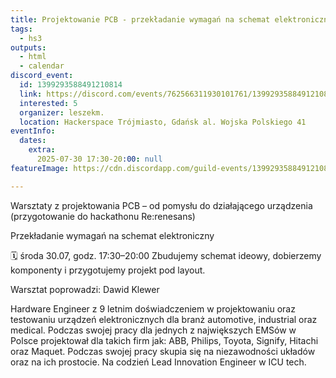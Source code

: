 ```yaml
---
title: Projektowanie PCB - przekładanie wymagań na schemat elektroniczny
tags:
  - hs3
outputs:
  - html
  - calendar
discord_event:
  id: 1399293588491210814
  link: https://discord.com/events/762566311930101761/1399293588491210814
  interested: 5
  organizer: leszekm.
  location: Hackerspace Trójmiasto, Gdańsk al. Wojska Polskiego 41
eventInfo:
  dates:
    extra:
      2025-07-30 17:30-20:00: null
featureImage: https://cdn.discordapp.com/guild-events/1399293588491210814/1f2fd76e35ac161a8bd20aabc80f9325.png?size=1024

---
```


Warsztaty z projektowania PCB – od pomysłu do działającego urządzenia
(przygotowanie do hackathonu Re:renesans)


Przekładanie wymagań na schemat elektroniczny

🗓️ środa 30.07, godz. 17:30–20:00
Zbudujemy schemat ideowy, dobierzemy komponenty i przygotujemy projekt pod layout.

Warsztat poprowadzi: Dawid Klewer

Hardware Engineer z 9 letnim doświadczeniem w projektowaniu oraz testowaniu urządzeń elektronicznych dla branż automotive, industrial oraz medical. Podczas swojej pracy dla jednych z największych EMSów w Polsce projektował dla takich firm jak: ABB, Philips, Toyota, Signify, Hitachi oraz Maquet. Podczas swojej pracy skupia się na niezawodności układów oraz na ich prostocie. Na codzień Lead Innovation Engineer w ICU tech.
